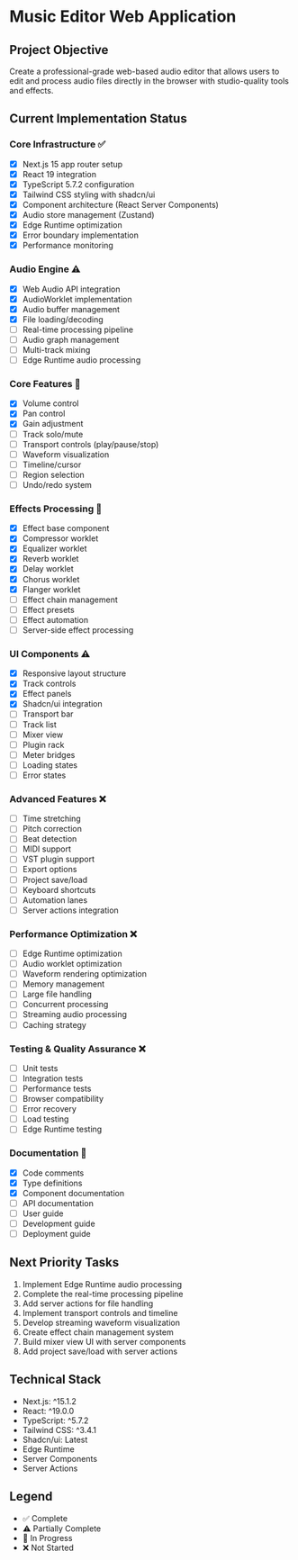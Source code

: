 # Music Editor Web Application

## Project Objective
Create a professional-grade web-based audio editor that allows users to edit and process audio files directly in the browser with studio-quality tools and effects.

## Current Implementation Status

### Core Infrastructure ✅
- [x] Next.js 15 app router setup
- [x] React 19 integration
- [x] TypeScript 5.7.2 configuration
- [x] Tailwind CSS styling with shadcn/ui
- [x] Component architecture (React Server Components)
- [x] Audio store management (Zustand)
- [x] Edge Runtime optimization
- [x] Error boundary implementation
- [x] Performance monitoring

### Audio Engine ⚠️
- [x] Web Audio API integration
- [x] AudioWorklet implementation
- [x] Audio buffer management
- [x] File loading/decoding
- [ ] Real-time processing pipeline
- [ ] Audio graph management
- [ ] Multi-track mixing
- [ ] Edge Runtime audio processing

### Core Features 🚧
- [x] Volume control
- [x] Pan control
- [x] Gain adjustment
- [ ] Track solo/mute
- [ ] Transport controls (play/pause/stop)
- [ ] Waveform visualization
- [ ] Timeline/cursor
- [ ] Region selection
- [ ] Undo/redo system

### Effects Processing 🚧
- [x] Effect base component
- [x] Compressor worklet
- [x] Equalizer worklet
- [x] Reverb worklet
- [x] Delay worklet
- [x] Chorus worklet
- [x] Flanger worklet
- [ ] Effect chain management
- [ ] Effect presets
- [ ] Effect automation
- [ ] Server-side effect processing

### UI Components ⚠️
- [x] Responsive layout structure
- [x] Track controls
- [x] Effect panels
- [x] Shadcn/ui integration
- [ ] Transport bar
- [ ] Track list
- [ ] Mixer view
- [ ] Plugin rack
- [ ] Meter bridges
- [ ] Loading states
- [ ] Error states

### Advanced Features ❌
- [ ] Time stretching
- [ ] Pitch correction
- [ ] Beat detection
- [ ] MIDI support
- [ ] VST plugin support
- [ ] Export options
- [ ] Project save/load
- [ ] Keyboard shortcuts
- [ ] Automation lanes
- [ ] Server actions integration

### Performance Optimization ❌
- [ ] Edge Runtime optimization
- [ ] Audio worklet optimization
- [ ] Waveform rendering optimization
- [ ] Memory management
- [ ] Large file handling
- [ ] Concurrent processing
- [ ] Streaming audio processing
- [ ] Caching strategy

### Testing & Quality Assurance ❌
- [ ] Unit tests
- [ ] Integration tests
- [ ] Performance tests
- [ ] Browser compatibility
- [ ] Error recovery
- [ ] Load testing
- [ ] Edge Runtime testing

### Documentation 🚧
- [x] Code comments
- [x] Type definitions
- [x] Component documentation
- [ ] API documentation
- [ ] User guide
- [ ] Development guide
- [ ] Deployment guide

## Next Priority Tasks
1. Implement Edge Runtime audio processing
2. Complete the real-time processing pipeline
3. Add server actions for file handling
4. Implement transport controls and timeline
5. Develop streaming waveform visualization
6. Create effect chain management system
7. Build mixer view UI with server components
8. Add project save/load with server actions

## Technical Stack
- Next.js: ^15.1.2
- React: ^19.0.0
- TypeScript: ^5.7.2
- Tailwind CSS: ^3.4.1
- Shadcn/ui: Latest
- Edge Runtime
- Server Components
- Server Actions

## Legend
- ✅ Complete
- ⚠️ Partially Complete
- 🚧 In Progress
- ❌ Not Started 
